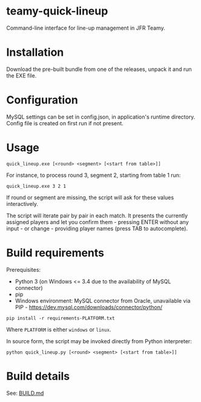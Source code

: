 # teamy-quick-lineup
Command-line interface for line-up management in JFR Teamy.

# Installation

Download the pre-built bundle from one of the releases, unpack it and run the EXE file.

# Configuration

MySQL settings can be set in config.json, in application's runtime directory. Config file is created on first run if not present.

# Usage

```
quick_lineup.exe [<round> <segment> [<start from table>]]
```

For instance, to process round 3, segment 2, starting from table 1 run:

```
quick_lineup.exe 3 2 1
```

If round or segment are missing, the script will ask for these values interactively.

The script will iterate pair by pair in each match. It presents the currently assigned players and let you confirm them - pressing ENTER without any input - or change - providing player names (press TAB to autocomplete).

# Build requirements

Prerequisites:

* Python 3 (on Windows <= 3.4 due to the availability of MySQL connector)
* pip
* Windows environment: MySQL connector from Oracle, unavailable via PIP - https://dev.mysql.com/downloads/connector/python/

```
pip install -r requirements-PLATFORM.txt
```

Where `PLATFORM` is either `windows` or `linux`.

In source form, the script may be invoked directly from Python interpreter:

```
python quick_lineup.py [<round> <segment> [<start from table>]]
```

# Build details

See: [BUILD.md](BUILD.md)
